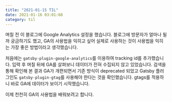 ```yaml
---
title: "2021-01-15 TIL"
date: 2021-01-16 03:01:68
category: til
---
```


며칠 전 이 블로그에 Google Analytics 설정을 했습니다. 블로그에 방문자가 얼마나 될까 궁금하기도 했고, GA의 사용법을 익히고 싶어 실제로 사용하는 것이 사용법을 익히는 가장 좋은 방법이라고 생각했습니다.

처음에는 `gatsby-plugin-google-analytics`를 이용하여 tracking id를 추가했습니다. 입력 후 며칠 뒤에 GA를 살펴보니 데이터가 전혀 수집되지 않고 있었습니다. 검색을 통해 확인해 본 결과 GA가 개편되면서 기존 방식이 deprecated 되었고 Gatsby 플러그인도 `gatsby-plugin-gtag`를 사용해야 한다는 것을 확인했습니다. gtags를 적용하니 바로 GA에 데이터가 보이기 시작했습니다.

이제 천천히 GA의 사용법을 배워보려고 합니다.
